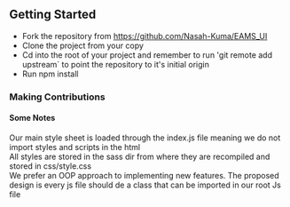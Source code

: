 <h2>Getting Started</h2>
<p>
<ul>
<li>Fork the repository from <a href="https://github.com/Nasah-Kuma/EAMS_UI">https://github.com/Nasah-Kuma/EAMS_UI</a></li>
<li>Clone the project from your copy</li>
<li>Cd into the root of your project and remember to run 'git remote add upstream` <repo> to point the repository to it's initial origin</li>
<li>Run npm install</li>
</ul>
</p>
<h3>Making Contributions</h3>
<p></p>

<h4>Some Notes</h4>
<span>Our main style sheet is loaded through the index.js file meaning we do not import styles and scripts in the html<span><br>
<span>All styles are stored in the sass dir from where they are recompiled and stored in css/style.css</span><br>
<span>We prefer an OOP approach to implementing new features. The proposed design is every js file should de a class that can be imported in our root Js file<span>